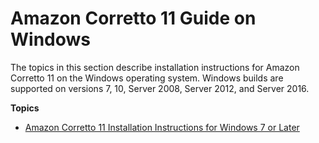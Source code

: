 # Amazon Corretto 11 Guide on Windows<a name="windows-info"></a>

The topics in this section describe installation instructions for Amazon Corretto 11 on the Windows operating system\. Windows builds are supported on versions 7, 10, Server 2008, Server 2012, and Server 2016\.

**Topics**
+ [Amazon Corretto 11 Installation Instructions for Windows 7 or Later](windows-7-install.md)